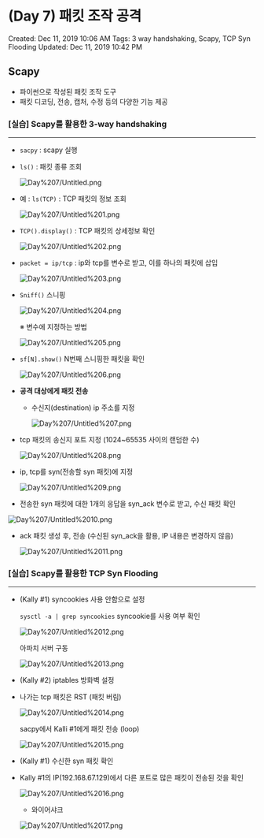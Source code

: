 # (Day 7) 패킷 조작 공격

Created: Dec 11, 2019 10:06 AM
Tags: 3 way handshaking, Scapy, TCP Syn Flooding
Updated: Dec 11, 2019 10:42 PM

## Scapy

- 파이썬으로 작성된 패킷 조작 도구
- 패킷 디코딩, 전송, 캡처, 수정 등의 다양한 기능 제공

### [실습] Scapy를 활용한 3-way handshaking

---

- `sacpy` : scapy 실행
- `ls()` : 패킷 종류 조회

    ![Day%207/Untitled.png](images/Day%207/Untitled.png)

- 예 : `ls(TCP)` : TCP 패킷의 정보 조회

    ![Day%207/Untitled%201.png](images/Day%207/Untitled%201.png)

- `TCP().display()` : TCP 패킷의 상세정보 확인

    ![Day%207/Untitled%202.png](images/Day%207/Untitled%202.png)

- `packet = ip/tcp` :  ip와 tcp를 변수로 받고, 이를 하나의 패킷에 삽입

    ![Day%207/Untitled%203.png](images/Day%207/Untitled%203.png)

- `Sniff()` 스니핑

    ![Day%207/Untitled%204.png](images/Day%207/Untitled%204.png)

    ※ 변수에 지정하는 방법

    ![Day%207/Untitled%205.png](images/Day%207/Untitled%205.png)

- `sf[N].show()` N번째 스니핑한 패킷을 확인

    ![Day%207/Untitled%206.png](images/Day%207/Untitled%206.png)

- **공격 대상에게 패킷 전송**
    - 수신지(destination) ip 주소를 지정

        ![Day%207/Untitled%207.png](images/Day%207/Untitled%207.png)

- tcp 패킷의 송신지 포트 지정 (1024~65535 사이의 랜덤한 수)

    ![Day%207/Untitled%208.png](images/Day%207/Untitled%208.png)

- ip, tcp를 syn(전송할 syn 패킷)에 지정

    ![Day%207/Untitled%209.png](images/Day%207/Untitled%209.png)

- 전송한 syn 패킷에 대한 1개의 응답을 syn_ack 변수로 받고, 수신 패킷 확인

![Day%207/Untitled%2010.png](images/Day%207/Untitled%2010.png)

- ack 패킷 생성 후, 전송 (수신된 syn_ack을 활용, IP 내용은 변경하지 않음)

    ![Day%207/Untitled%2011.png](images/Day%207/Untitled%2011.png)

### [실습] Scapy를 활용한 TCP Syn Flooding

---

- (Kally #1)
 syncookies 사용 안함으로 설정

    `sysctl -a | grep syncookies` syncookie를 사용 여부 확인

    ![Day%207/Untitled%2012.png](images/Day%207/Untitled%2012.png)

    아파치 서버 구동 

    ![Day%207/Untitled%2013.png](images/Day%207/Untitled%2013.png)

- (Kally #2)
iptables 방화벽 설정
- 나가는 tcp 패킷은 RST (패킷 버림)

    ![Day%207/Untitled%2014.png](images/Day%207/Untitled%2014.png)

    sacpy에서 Kalli #1에게 패킷 전송 (loop)

    ![Day%207/Untitled%2015.png](images/Day%207/Untitled%2015.png)

- (Kally #1)
수신한 syn 패킷 확인
- Kally #1의 IP(192.168.67.129)에서 다른 포트로 많은 패킷이 전송된 것을 확인

    ![Day%207/Untitled%2016.png](images/Day%207/Untitled%2016.png)

    - 와이어샤크

    ![Day%207/Untitled%2017.png](images/Day%207/Untitled%2017.png)